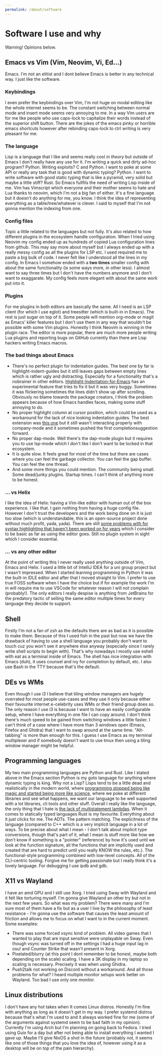 ```yaml
---
permalink: /about/software
---
```


# Software I use and why

Warning! Opinions below.

## Emacs vs Vim (Vim, Neovim, Vi, Ed...)
Emacs. I'm not an elitist and I dont believe Emacs is better in any
technical way. I just like the software.
### Keybindings
I even prefer the keybindings over Vim, I'm not huge on modal editing
like the whole internet seems to be. The constant switching between
normal mode and insert mode seems very annoying to me. In a way Vim
users are for me like people who use caps-lock to capitalize their
words instead of the superior shift button. There are the jokes of the
emacs pinky or horrible emacs shortcuts however after rebinding
caps-lock to ctrl writing is very pleasant for me.
### The language
Lisp is a language that I like and seems really cool *in theory* but
outside of Emacs I don't really have any use for it. I'm writing a
quick and dirty ad-hoc program? Python. Writing exploits? C and
Python. I want to poke at some API or really any task that is good
with dynamic typing? Python. I want to write software with good static
typing that is like a pyramid, very solid but maybe a little stiff?
Rust. So Emacs fullfils the need of writing Lisp inside of me. Vim has
Vimscript which everyone and their mother seems to hate and Lua thanks
to neovim, which I'm not a big fan of either. It's a fine language but
it doesn't do anything for me, you know. I think the idea of
representing everything as a table/tree/whatever is clever. I said to
myself that I'm not gonna mention the indexing from one.
### Config files
Topic a little related to the languages but not fully. It's also
related to how different plugins in the ecosystem handle
configuration. When I tried using Neovim my config ended up as
hundreds of copied Lua configuration lines from github. This may say
more about myself but I always ended up with a really messy config as
all the plugins for LSP etc. I used required me to paste a big bulk of
code. I never felt like I understood all the lines in my config. In
Emacs I somehow ended with a **two times** smaller config with about
the same functionality (is some ways more, in other less). I almost
want to say three times but I don't have the numbers anymore and I
don't want to exaggarate. My config feels more elegant with about the
same work put into it.
### Plugins
For me plugins in both editors are basically the same. All I need is
an LSP client (for which I use eglot) and treesitter (which is
built-in in Emacs). The rest is just sugar on top of it. Some people
will mention org-mode or magit as Emacs' killer features but I don't
use them in any way that wouldn't be possible with some Vim
plugins. Honestly I think Neovim is winning in the plugin race. The
editor is more popular, there are much more people writing Lua plugins
and reporting bugs on GitHub currently than there are Lisp hackers
writing Emacs macros.
### The bad things about Emacs
- There's no perfect plugin for indentation guides. The best one by
  far is highlight-indent-guides but it still leaves gaps between
  empty lines which is rather ugly and distracting. Especially for a
  functionality that's a nobrainer in other
  editors. [Highlight-Indentation-for-Emacs](https://github.com/antonj/Highlight-Indentation-for-Emacs)
  has an experimental feature that tries to fix it but it was very
  buggy. Sometimes it was flickering sometimes the lines didn't show
  up after scrolling. Obviously no blame towards the package creators,
  I think the problem appears because of how Emacs handles faces,
  making some stuff annoying to do.
- No proper highlight column at cursor position, which could be used
  as a workaround for the lack of nice looking indentation guides.
  The best extension was [this
  one](https://codeberg.org/akib/emacs-hl-column) but it still wasn't
  interacting properly with company-mode and it sometimes pushed the
  first completionsuggestion forward.
- No proper dap-mode. Well there's the dap-mode plugin but it requires
  you to use lsp-mode which I don't like I don't want to be locked in
  that ecosystem.
- It is quite slow. It feels great for most of the time but there are
  cases where you can feel the garbage collector. You can feel the gap
  buffer. You can feel the one thread.
- And some more things you could mention. The community being small.
  Some dead/junky plugins. Startup times. I can't think of anything
  more to be honest.
### ... vs Helix
I like the idea of Helix: having a Vim-like editor with human out of
the box experience. I like that. I gain nothing from having a huge
config file. However I don't trust the developers and the work being
done on it is just too slow (which is understandable, this is an
open-source project done without much profit, yada, yada). There are
still [some problems with for syntax highlighting that haven't been
worked on for years](https://github.com/helix-editor/helix/issues/1151
) which I consider to be basic as far as using the editor goes. Still
no plugin system in sight which I consider essential.

### ... vs any other editor
At the point of writing this I never really used anything outside of
Vim, Emacs and Helix. I used a little bit of IntelliJ IDEA for a uni
group project but I wasn't impressed. When I started learning
programming in Python it was the built-in IDLE editor and after that I
moved straight to Vim. I prefer to use true FOSS software when I have
the choice but if for example the work I'm in will require me to use
VSCode for whatever reason I will not complain (probably!). The only
editors I really despise is anything from JetBrains for the predatory
tactic of selling the same editor multiple times for every language
they decide to support.

## Shell
Firstly I'm not a fan of zsh as the defaults there are as bad as it is
possible to make them. Because of this I used fish in the past but now
we have the drawback of having to use a shell language you probably
don't want to touch cuz you won't see it anywhere else anyway
(especially since I rarely write shell scripts to begin with). That's
why nowadays I mostly use eshell with eat as a terminal inside of
Emacs. The shell has nice integration with Emacs (duh), it uses
counsel and ivy for completion by default, etc. I also use Bash in the
TTY because that's the default.

## DEs vs WMs
Even though I use i3 I believe that tiling window managers are hugely
overrated for most people use-cases and they use it only because
either their favourite internet e-celebrity uses WMs or their friend
group does so. The only reason I use i3 is because I want to have an
easily configurable setup, where I have everything in one file I can
copy around. I don't think there's much speed to be gained from
switching windows a little faster. I can't think of a case where I
have more than 3 windows open (Emacs, Firefox and Ghidra) that I want
to swap around at the same time. "Alt-tabbing" is more than enough for
this. I guess I use Emacs as my terminal multiplexer and if somebody
doesn't want to use tmux then using a tiling window manager might be
helpful.

## Programming languages
My two main programming languages are Python and Rust. Like I stated
above in the Emacs section Python is my goto language for anything
where dynamic typing is king. Why not a Lisp? Lisps tend to be a
little dead and realistically in the modern world, where [programming
stopped being like magic and started being more like
science](http://lambda-the-ultimate.org/node/5335), where we poke at
different libraries and see what happens, we want our language to be
well supported with a lot libraries, cli tools and other
stuff. Overall I really like the language, the only thing that I hate
is [the lack of multistatement
lambdas](https://lwn.net/Articles/964839/). When it comes to
statically typed languages Rust is my favourite. Everything about it
just clicks for me. The ADTs. The pattern matching. The explicitness
of the language (compared to C++ which is a very implicit language in
a lot of ways. To be precise about what I mean - I don't talk about
implicit type conversions, though that's part of it, what I mean is
stuff more like how we don't know if something is a "pointer"
(reference) by how it's used until we look at the function signature,
all the functions that are implicitly used and created that are hard
to predict until you really KNOW the rules, etc.). The
functional-style programming combined with low-level concepts. All of
the CLI-centric tooling. Forgive me for getting passionate but I
really think it's a lovely language. For debugging I use ipdb and gdb.

## X11 vs Wayland
I have an amd GPU and I still use Xorg. I tried using Sway with
Wayland and it felt like torturing myself. I'm gonna give Wayland an
other try but not in the next few years. So what was my problem?
There were many and I'm sure most of them have a fix but as a user I
live by the philosophy of least resistance - I'm gonna use the
software that causes the least amount of friction and allows me to
focus on what I want to in the current moment. Some examples:
- There was some forced vsync kind of problem. All video games that I
  wanted to play that are input sensitive were unplayable on Sway.
  Even though vsync was turned off in the settings I had a huge input
  lag in osu! and Counter Strike that wasn't present in Xorg.
- Pixelated/blurry (at this point I dont remember to be honest, maybe
  both depending on the scale) scaling. I have a 3K display in my
  laptop so scaling is necessary. Precisely it was when using Ghidra.
- Push2talk not working on Discord without a workaround.  And all
those problems for what? I heard multiple monitor setups work better
on Wayland. Too bad I use only one monitor.

## Linux distributions
I don't have any hot takes when It comes Linux distros. Honestly I'm
fine with anything as long as it doesn't get in my way. I prefer
systemd distros because that's what I'm used to and it always worked
fine for me (some of the arguments against systemd seem to be bad
faith in my opinion). Currently I'm using Arch but I'm planning on
going back to Fedora. I tried using Guix for a day but after not being
able to install everything I wanted I gave up. Maybe I'll give NixOS a
shot in the future (probably not, it seems like one of those things
that you love the idea of, however using it as a desktop will be on
top of the pain hierarchy).
